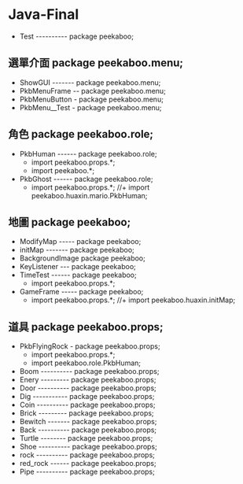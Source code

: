 # Java-Final

* Test ---------- package peekaboo;

## 選單介面 package peekaboo.menu;
* ShowGUI ------- package peekaboo.menu;
* PkbMenuFrame -- package peekaboo.menu;
* PkbMenuButton - package peekaboo.menu;
* PkbMenu__Test - package peekaboo.menu;

## 角色 package peekaboo.role;
* PkbHuman ------ package peekaboo.role;
    + import peekaboo.props.*;
    + import peekaboo.*;
* PkbGhost ------ package peekaboo.role;
    + import peekaboo.props.*;
    //+ import peekaboo.huaxin.mario.PkbHuman;

## 地圖 package peekaboo;
* ModifyMap ----- package peekaboo;
* initMap ------- package peekaboo;
* BackgroundImage package peekaboo;
* KeyListener --- package peekaboo;
* TimeTest ------ package peekaboo;
    + import peekaboo.props.*;
* GameFrame ----- package peekaboo;
    + import peekaboo.props.*;
    //+ import peekaboo.huaxin.initMap;

## 道具 package peekaboo.props;
* PkbFlyingRock - package peekaboo.props;
    + import peekaboo.props.*;
    + import peekaboo.role.PkbHuman;
* Boom ---------- package peekaboo.props;
* Enery --------- package peekaboo.props;
* Door ---------- package peekaboo.props;
* Dig ----------- package peekaboo.props;
* Coin ---------- package peekaboo.props;
* Brick --------- package peekaboo.props;
* Bewitch ------- package peekaboo.props;
* Back ---------- package peekaboo.props;
* Turtle -------- package peekaboo.props;
* Shoe ---------- package peekaboo.props;
* rock ---------- package peekaboo.props;
* red_rock ------ package peekaboo.props;
* Pipe ---------- package peekaboo.props;